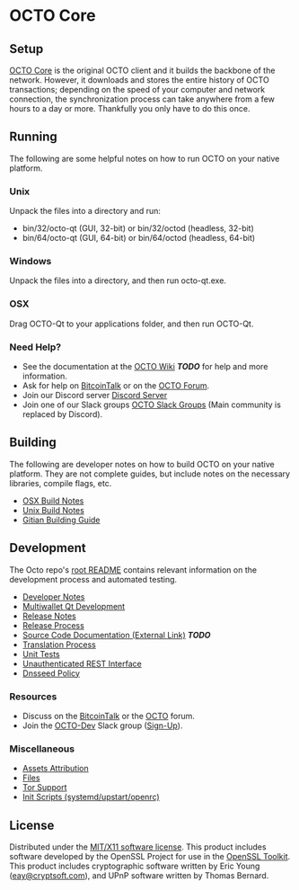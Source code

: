 OCTO Core
=====================

Setup
---------------------
[OCTO Core](http://octoproject.org/wallet) is the original OCTO client and it builds the backbone of the network. However, it downloads and stores the entire history of OCTO transactions; depending on the speed of your computer and network connection, the synchronization process can take anywhere from a few hours to a day or more. Thankfully you only have to do this once.

Running
---------------------
The following are some helpful notes on how to run OCTO on your native platform.

### Unix

Unpack the files into a directory and run:

- bin/32/octo-qt (GUI, 32-bit) or bin/32/octod (headless, 32-bit)
- bin/64/octo-qt (GUI, 64-bit) or bin/64/octod (headless, 64-bit)

### Windows

Unpack the files into a directory, and then run octo-qt.exe.

### OSX

Drag OCTO-Qt to your applications folder, and then run OCTO-Qt.

### Need Help?

* See the documentation at the [OCTO Wiki](https://en.bitcoin.it/wiki/Main_Page) ***TODO***
for help and more information.
* Ask for help on [BitcoinTalk](https://bitcointalk.org/) or on the [OCTO Forum](http://forum.octoproject.org/).
* Join our Discord server [Discord Server](https://discord.octoproject.org)
* Join one of our Slack groups [OCTO Slack Groups](https://octoproject.org/slack-logins/) (Main community is replaced by Discord).

Building
---------------------
The following are developer notes on how to build OCTO on your native platform. They are not complete guides, but include notes on the necessary libraries, compile flags, etc.

- [OSX Build Notes](build-osx.md)
- [Unix Build Notes](build-unix.md)
- [Gitian Building Guide](gitian-building.md)

Development
---------------------
The Octo repo's [root README](https://github.com/octo-team/octo/blob/master/README.md) contains relevant information on the development process and automated testing.

- [Developer Notes](developer-notes.md)
- [Multiwallet Qt Development](multiwallet-qt.md)
- [Release Notes](release-notes.md)
- [Release Process](release-process.md)
- [Source Code Documentation (External Link)](https://dev.visucore.com/bitcoin/doxygen/) ***TODO***
- [Translation Process](translation_process.md)
- [Unit Tests](unit-tests.md)
- [Unauthenticated REST Interface](REST-interface.md)
- [Dnsseed Policy](dnsseed-policy.md)

### Resources

* Discuss on the [BitcoinTalk](https://bitcointalk.org) or the [OCTO](http://forum.octoproject.org/) forum.
* Join the [OCTO-Dev](https://octo-dev.slack.com/) Slack group ([Sign-Up](https://octo-dev.herokuapp.com/)).

### Miscellaneous
- [Assets Attribution](assets-attribution.md)
- [Files](files.md)
- [Tor Support](tor.md)
- [Init Scripts (systemd/upstart/openrc)](init.md)

License
---------------------
Distributed under the [MIT/X11 software license](http://www.opensource.org/licenses/mit-license.php).
This product includes software developed by the OpenSSL Project for use in the [OpenSSL Toolkit](https://www.openssl.org/). This product includes
cryptographic software written by Eric Young ([eay@cryptsoft.com](mailto:eay@cryptsoft.com)), and UPnP software written by Thomas Bernard.